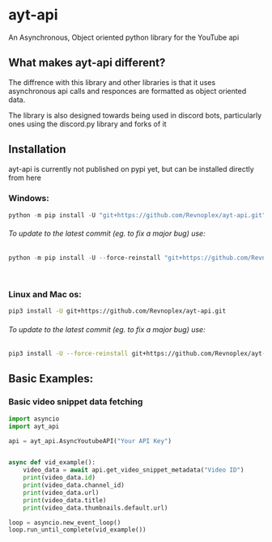 # ayt-api
An Asynchronous, Object oriented python library for the YouTube api

## What makes ayt-api different?
The diffrence with this library and other libraries is that it uses asynchronous api calls and responces are formatted as object oriented data. 

The library is also designed towards being used in discord bots, particularly ones using the discord.py library and forks of it

## Installation

ayt-api is currently not published on pypi yet, but can be installed directly from here

### Windows:
```powershell
python -m pip install -U "git+https://github.com/Revnoplex/ayt-api.git"
```

###### To update to the latest commit (eg. to fix a major bug) use:
```powershell
python -m pip install -U --force-reinstall "git+https://github.com/Revnoplex/ayt-api.git"
```

 

### Linux and Mac os:
```bash
pip3 install -U git+https://github.com/Revnoplex/ayt-api.git
````


###### To update to the latest commit (eg. to fix a major bug) use:
```bash
pip3 install -U --force-reinstall git+https://github.com/Revnoplex/ayt-api.git
```


## Basic Examples:

### Basic video snippet data fetching
```python
import asyncio
import ayt_api

api = ayt_api.AsyncYoutubeAPI("Your API Key")


async def vid_example():
    video_data = await api.get_video_snippet_metadata("Video ID")
    print(video_data.id)
    print(video_data.channel_id)
    print(video_data.url)
    print(video_data.title)
    print(video_data.thumbnails.default.url)

loop = asyncio.new_event_loop()
loop.run_until_complete(vid_example())
```
